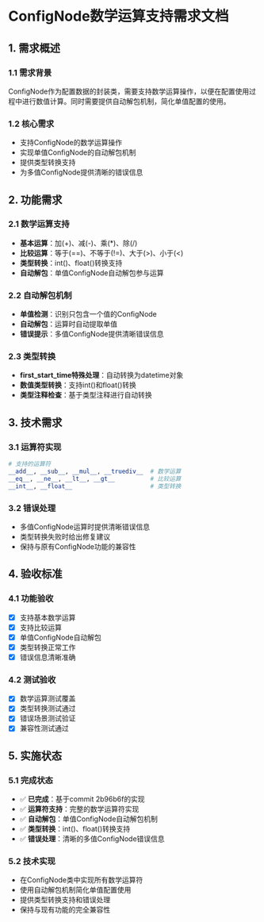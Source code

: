 # ConfigNode数学运算支持需求文档

## 1. 需求概述

### 1.1 需求背景
ConfigNode作为配置数据的封装类，需要支持数学运算操作，以便在配置使用过程中进行数值计算。同时需要提供自动解包机制，简化单值配置的使用。

### 1.2 核心需求
- 支持ConfigNode的数学运算操作
- 实现单值ConfigNode的自动解包机制
- 提供类型转换支持
- 为多值ConfigNode提供清晰的错误信息

## 2. 功能需求

### 2.1 数学运算支持
- **基本运算**：加(+)、减(-)、乘(*)、除(/)
- **比较运算**：等于(==)、不等于(!=)、大于(>)、小于(<)
- **类型转换**：int()、float()转换支持
- **自动解包**：单值ConfigNode自动解包参与运算

### 2.2 自动解包机制
- **单值检测**：识别只包含一个值的ConfigNode
- **自动解包**：运算时自动提取单值
- **错误提示**：多值ConfigNode提供清晰错误信息

### 2.3 类型转换
- **first_start_time特殊处理**：自动转换为datetime对象
- **数值类型转换**：支持int()和float()转换
- **类型注释检查**：基于类型注释进行自动转换

## 3. 技术需求

### 3.1 运算符实现
```python
# 支持的运算符
__add__, __sub__, __mul__, __truediv__  # 数学运算
__eq__, __ne__, __lt__, __gt__          # 比较运算
__int__, __float__                      # 类型转换
```

### 3.2 错误处理
- 多值ConfigNode运算时提供清晰错误信息
- 类型转换失败时给出修复建议
- 保持与原有ConfigNode功能的兼容性

## 4. 验收标准

### 4.1 功能验收
- [x] 支持基本数学运算
- [x] 支持比较运算
- [x] 单值ConfigNode自动解包
- [x] 类型转换正常工作
- [x] 错误信息清晰准确

### 4.2 测试验收
- [x] 数学运算测试覆盖
- [x] 类型转换测试通过
- [x] 错误场景测试验证
- [x] 兼容性测试通过

## 5. 实施状态

### 5.1 完成状态
- ✅ **已完成**：基于commit 2b96b6f的实现
- ✅ **运算符支持**：完整的数学运算符实现
- ✅ **自动解包**：单值ConfigNode自动解包机制
- ✅ **类型转换**：int()、float()转换支持
- ✅ **错误处理**：清晰的多值ConfigNode错误信息

### 5.2 技术实现
- 在ConfigNode类中实现所有数学运算符
- 使用自动解包机制简化单值配置使用
- 提供类型转换支持和错误处理
- 保持与现有功能的完全兼容性